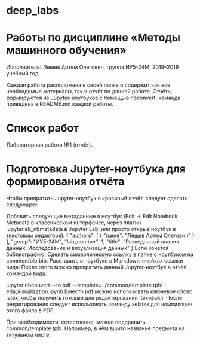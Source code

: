 # deep_labs

# Работы по дисциплине «Методы машинного обучения»
Исполнитель: Лещев Артем Олегович, группа ИУ5-24М, 2018–2019 учебный год.

Каждая работа расположена в своей папке и содержит как все необходимые материалы, так и отчёт по данной работе. Отчёты формируются из Jupyter-ноутбуков с помощью nbconvert, команда приведена в README.md каждой работы.

# Список работ
  Лабораторная работа №1 (отчёт).

# Подготовка Jupyter-ноутбука для формирования отчёта
Чтобы превратить Jupyter-ноутбук в красивый отчёт, следует сделать следующее:

Добавить следующие метаданные в ноутбук (Edit -> Edit Notebook Metadata в классическом интерфейсе, через плагин jupyterlab_nbmetadata в Jupyter Lab, или просто открыв ноутбук в текстовом редакторе):
{
  "authors": [
    {
      "name": "Лещев Артем Олегович"
    }
  ],
  "group": "ИУ5-24М",
  "lab_number": 1,
  "title": "Разведочный анализ данных. Исследование и визуализация данных"
}
Если хочется библиографию:
Сделать символическую ссылку в папке с ноутбуком на common/bib.bib.
Расставить в ноутбуке в Markdown-ячейках ссылки вида:
<cite data-cite="ue:lab1"></cite>
После этого можно превратить данный Jupyter-ноутбук в отчёт командой вида:

jupyter nbconvert --to pdf --template=../common/template.tplx eda_visualization.ipynb
Вместо pdf можно использовать ключевое слово latex, чтобы получить готовый для редактирования .tex-файл. После редактирования следует использовать команду xelatex для компиляции этого файла в PDF.

При необходимости, естественно, можно подправить common/template.tplx. Например, в нём вшито название предмета на титульном листе.
